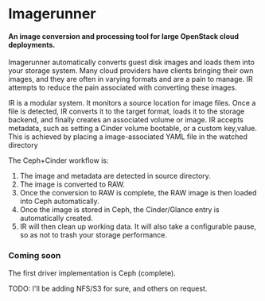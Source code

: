 # Imagerunner
#### An image conversion and processing tool for large OpenStack cloud deployments.

Imagerunner automatically converts guest disk images and loads them into your storage system. Many cloud providers have clients bringing their own images, and they are often in varying formats and are a pain to manage. IR attempts to reduce the pain associated with converting these images.

IR is a modular system. It monitors a source location for image files. Once a file is detected, IR converts it to the target format, loads it to the storage backend, and finally creates an associated volume or image. IR accepts metadata, such as setting a Cinder volume bootable, or a custom key,value. This is achieved by placing a image-associated YAML file in the watched directory

The Ceph+Cinder workflow is:

1. The image and metadata are detected in source directory.  
2. The image is converted to RAW.  
3. Once the conversion to RAW is complete, the RAW image is then loaded into Ceph automatically.  
4. Once the image is stored in Ceph, the Cinder/Glance entry is automatically created.
5. IR will then clean up working data. It will also take a configurable pause, so as not to trash your storage performance.

  
### Coming soon
The first driver implementation is Ceph (complete).  
  
TODO: I'll be adding NFS/S3 for sure, and others on request.
